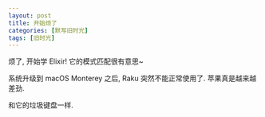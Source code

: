 ```yaml
---
layout: post
title: 开始烦了
categories: [默写旧时光]
tags: [旧时光]
---
```


烦了, 开始学 Elixir! 它的模式匹配很有意思~

系统升级到 macOS Monterey 之后, Raku 突然不能正常使用了. 苹果真是越来越差劲.

和它的垃圾键盘一样.